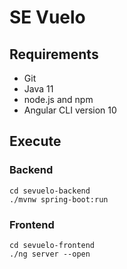 # SE Vuelo

## Requirements

- Git
- Java 11
- node.js and npm
- Angular CLI version 10

## Execute

### Backend
```
cd sevuelo-backend
./mvnw spring-boot:run
```


### Frontend
```
cd sevuelo-frontend
./ng server --open
```
